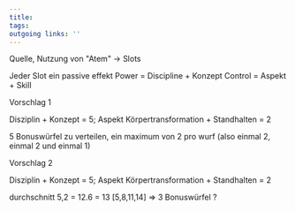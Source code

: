 ```yaml
---
title:   
tags:   
outgoing links: ''  
---
```

Quelle, Nutzung von "Atem" -> Slots

Jeder Slot ein passive effekt 
Power = Discipline + Konzept
Control = Aspekt + Skill

Vorschlag 1

Disziplin + Konzept = 5; Aspekt Körpertransformation + Standhalten = 2

5 Bonuswürfel zu verteilen, ein maximum von 2 pro wurf (also einmal 2, einmal 2 und einmal 1)

Vorschlag 2

Disziplin + Konzept = 5; Aspekt Körpertransformation + Standhalten = 2
 

durchschnitt  5,2 = 12.6 = 13 [5,8,11,14] => 3 Bonuswürfel ?